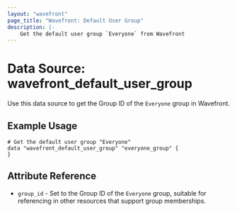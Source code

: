 ```yaml
---
layout: "wavefront"
page_title: "Wavefront: Default User Group"
description: |-
    Get the default user group `Everyone` from Wavefront
---
```


# Data Source: wavefront_default_user_group

Use this data source to get the Group ID of the `Everyone` group in Wavefront. 

## Example Usage

```hcl
# Get the default user group "Everyone"
data "wavefront_default_user_group" "everyone_group" {
}
```

## Attribute Reference

* `group_id` - Set to the Group ID of the `Everyone` group, suitable for referencing
in other resources that support group memberships.